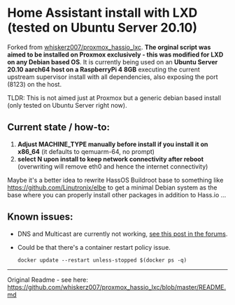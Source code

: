 # Home Assistant install with LXD (tested on Ubuntu Server 20.10)

Forked from [whiskerz007/proxmox_hassio_lxc](https://github.com/whiskerz007/proxmox_hassio_lxc). **The orginal script was aimed to be installed on Proxmox exclusively - this was modified for LXD on any Debian based OS**. It is currently being used on an **Ubuntu Server 20.10 aarch64 host on a RaspberryPi 4 8GB** executing the current upstream supervisor install with all dependencies, also exposing the port (8123) on the host.

TLDR: This is not aimed just at Proxmox but a generic debian based install (only tested on Ubuntu Server right now).

## Current state / how-to:

1. **Adjust MACHINE_TYPE manually before install if you install it on x86_64** (it defaults to qemuarm-64, no prompt)
2. **select N upon install to keep network connectivity after reboot** (overwriting will remove eth0 and hence the internet connectivity) 

Maybe it's a better idea to rewrite HassOS Buildroot base to something like https://github.com/Linutronix/elbe to get a minimal Debian system as the base where you can properly install other packages in addition to Hass.io ...

## Known issues:

- DNS and Multicast are currently not working, [see this post in the forums](https://community.home-assistant.io/t/running-hassos-as-an-lxd-lxc-virtual-machine/227643/6?u=thiscantbeserious).

- Could be that there's a container restart policy issue.
    ```
    docker update --restart unless-stopped $(docker ps -q)
    ``` 
----

Original Readme - see here: https://github.com/whiskerz007/proxmox_hassio_lxc/blob/master/README.md
